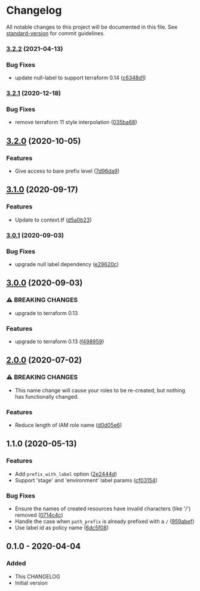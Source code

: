 # Changelog

All notable changes to this project will be documented in this file. See [standard-version](https://github.com/conventional-changelog/standard-version) for commit guidelines.

### [3.2.2](https://gitlab.com/guardianproject-ops/terraform-aws-ssm-param-store-iam/compare/3.2.1...3.2.2) (2021-04-13)


### Bug Fixes

* update null-label to support terraform 0.14 ([c6348d1](https://gitlab.com/guardianproject-ops/terraform-aws-ssm-param-store-iam/commit/c6348d1f6337b553d2a7c3e70448e80c61388b36))

### [3.2.1](https://gitlab.com/guardianproject-ops/terraform-aws-ssm-param-store-iam/compare/3.2.0...3.2.1) (2020-12-18)


### Bug Fixes

* remove terraform 11 style interpolation ([035ba68](https://gitlab.com/guardianproject-ops/terraform-aws-ssm-param-store-iam/commit/035ba68eb7065c3a3c698853227be3dad25c3f66))

## [3.2.0](https://gitlab.com/guardianproject-ops/terraform-aws-ssm-param-store-iam/compare/3.1.0...3.2.0) (2020-10-05)


### Features

* Give access to bare prefix level ([7d96da9](https://gitlab.com/guardianproject-ops/terraform-aws-ssm-param-store-iam/commit/7d96da9b116f2152fce356b869da103dd3a79e60))

## [3.1.0](https://gitlab.com/guardianproject-ops/terraform-aws-ssm-param-store-iam/compare/3.0.1...3.1.0) (2020-09-17)


### Features

* Update to context.tf ([d5a0b23](https://gitlab.com/guardianproject-ops/terraform-aws-ssm-param-store-iam/commit/d5a0b2377cfbf95a27cb1782f983ec82b34bf6bf))

### [3.0.1](https://gitlab.com/guardianproject-ops/terraform-aws-ssm-param-store-iam/compare/3.0.0...3.0.1) (2020-09-03)


### Bug Fixes

* upgrade null label dependency ([e29620c](https://gitlab.com/guardianproject-ops/terraform-aws-ssm-param-store-iam/commit/e29620cf4a78dc69768034a35bdcce1e29aa063a))

## [3.0.0](https://gitlab.com/guardianproject-ops/terraform-aws-ssm-param-store-iam/compare/2.0.0...3.0.0) (2020-09-03)


### ⚠ BREAKING CHANGES

* upgrade to terraform 0.13

### Features

* upgrade to terraform 0.13 ([f498959](https://gitlab.com/guardianproject-ops/terraform-aws-ssm-param-store-iam/commit/f4989591c8ffb2ed575e3db2edafbbe428cae542))

## [2.0.0](https://gitlab.com/guardianproject-ops/terraform-aws-ssm-param-store-iam/compare/1.1.0...2.0.0) (2020-07-02)


### ⚠ BREAKING CHANGES

* This name change will cause your roles to be
re-created, but nothing has functionally changed.

### Features

* Reduce length of IAM role name ([d0d05e6](https://gitlab.com/guardianproject-ops/terraform-aws-ssm-param-store-iam/commit/d0d05e6d57a8716091f0bf4f5c2bc7e1a4181393))

## 1.1.0 (2020-05-13)


### Features

* Add `prefix_with_label` option ([2e2444d](https://gitlab.com/guardianproject-ops/terraform-aws-ssm-param-store-iam/commit/2e2444d0807cb8eba8ad4a7c475ab13c80ec02c2))
* Support 'stage' and 'environment' label params ([cf03154](https://gitlab.com/guardianproject-ops/terraform-aws-ssm-param-store-iam/commit/cf03154543fe2444f9bdc4ebb6173ac99deca45b))


### Bug Fixes

* Ensure the names of created resources have invalid characters (like '/') removed ([0714c4c](https://gitlab.com/guardianproject-ops/terraform-aws-ssm-param-store-iam/commit/0714c4c3081335ca0f84dd99ae6ddb3f968a1425))
* Handle the case when `path_prefix` is already prefixed with a `/` ([959abef](https://gitlab.com/guardianproject-ops/terraform-aws-ssm-param-store-iam/commit/959abef82e32b5017cac279058a7b34ab2561e16))
* Use label id as policy name ([6dc5f08](https://gitlab.com/guardianproject-ops/terraform-aws-ssm-param-store-iam/commit/6dc5f08a7c95362a4908f05e01830b5d31af1e33))

## 0.1.0 - 2020-04-04

### Added

- This CHANGELOG
- Initial version

